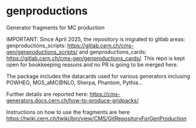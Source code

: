 # genproductions
Generator fragments for MC production

IMPORTANT: Since April 2025, the repository is migrated to gitlab areas: genproductions_scripts: https://gitlab.cern.ch/cms-gen/genproductions_scripts/ and  genproductions_cards: https://gitlab.cern.ch/cms-gen/genproductions_cards/. This repo is kept open for bookkeeping reasons and no PR is going to be merged here.

The package includes the datacards used for various generators inclusing POWHEG, MG5_aMC@NLO, Sherpa, Phantom, Pythia...

Further details are reported here: https://cms-generators.docs.cern.ch/how-to-produce-gridpacks/

Instructions on how to use the fragments are here https://twiki.cern.ch/twiki/bin/view/CMS/GitRepositoryForGenProduction

